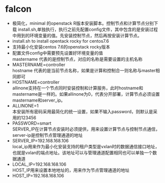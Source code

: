 # falcon
* 极简化，minimal 的openstack R版本安装脚本。控制节点和计算节点分别下载 install.sh,单独执行，执行之前先配置config文件，其中包含的是安装过程中用到的环境变量的值。先安装控制节点，然后再按安装计算节点。
* install.sh to install opentack rocky for centos7.6
* 支持最小化安装centos 7.6的openstack rocky版本
* 配置文件config中需要预先设置好环境变量的值    
mastername 代表的是控制节点，对应的名称是需要设置的主机名称  
* MASTERNAME=controller  
hostname 代表的是当前节点名称，如果是计算和控制合一则名称与master相同即可
* HOSTNAME=controller  
allinone支持在一个节点同时安装控制和计算服务，此时hostname和mastername是一样的。如果allinone为0，代表分开部署，计算节点必须设置mastername和server_ip。
* ALLINONE=1  
本安装所有密码采用最简化的统一设置，如果不输入password，则默认是采用的123456
* PASSWORD=smart  
SERVER_IP在计算节点安装时必须提供，用来设置计算节点与控制节点通信，server-ip是控制节点管理通道的地址
* SERVER_IP=192.168.168.106  
local_ip用来作为最小化安装支持的租户类型是vxlan时的数据通信接口地址，也就是vxlan的端点地址。该地址可以与管理通道配置相同也可以单独一个数据通道
* LOCAL_IP=192.168.168.106  
HOST_IP用来设置本地地址的，用来作为节点管理通道的地址
* HOST_IP=192.168.168.106
